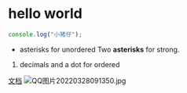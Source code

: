 # hello world

```javascript
console.log("小猪仔");
```

- asterisks for unordered
  Two **asterisks** for strong.

1. decimals and a dot for ordered

[文档](https://mdx.nodejs.cn "title")
![QQ图片20220328091350.jpg](https://s2.loli.net/2022/03/28/9b7cxSjD2LTdAiE.jpg)
